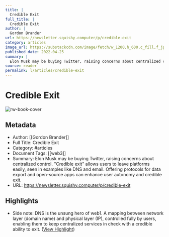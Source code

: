 ```yaml
---
title: |
  Credible Exit
full_title: |
  Credible Exit
author: |
  Gordon Brander
url: https://newsletter.squishy.computer/p/credible-exit
category: articles
image_url: https://substackcdn.com/image/fetch/w_1200,h_600,c_fill,f_jpg,q_auto:good,fl_progressive:steep,g_auto/https%3A%2F%2Fbucketeer-e05bbc84-baa3-437e-9518-adb32be77984.s3.amazonaws.com%2Fpublic%2Fimages%2F3e682560-fe8d-4a4d-be14-511c263273cf_1816x1816.png
published_date: 2022-04-25
summary: |
  Elon Musk may be buying Twitter, raising concerns about centralized control. "Credible exit" allows users to leave platforms easily, seen in examples like DNS and email. Offering protocols for data export and open-source apps can enhance user autonomy and credible exit.
source: reader
permalink: l/articles/credible-exit
---
```

# Credible Exit

![rw-book-cover](https://substackcdn.com/image/fetch/w_1200,h_600,c_fill,f_jpg,q_auto:good,fl_progressive:steep,g_auto/https%3A%2F%2Fbucketeer-e05bbc84-baa3-437e-9518-adb32be77984.s3.amazonaws.com%2Fpublic%2Fimages%2F3e682560-fe8d-4a4d-be14-511c263273cf_1816x1816.png)

## Metadata
- Author: [[Gordon Brander]]
- Full Title: Credible Exit
- Category: #articles
- Document Tags: [[web3]] 
- Summary: Elon Musk may be buying Twitter, raising concerns about centralized control. "Credible exit" allows users to leave platforms easily, seen in examples like DNS and email. Offering protocols for data export and open-source apps can enhance user autonomy and credible exit.
- URL: https://newsletter.squishy.computer/p/credible-exit

## Highlights
- Side note: DNS is the unsung hero of web1. A mapping between network layer (domain name) and physical layer (IP), controlled fully by users, enabling them to keep centralized services in check with a credible ability to exit. ([View Highlight](https://read.readwise.io/read/01jfnn92yaq0mvqad8c04ndnwy))


